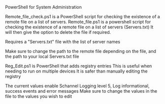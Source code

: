 PowerShell for System Administration

Remote_file_check.ps1 is a PowerShell script for checking the existence of a remote file on a list of servers.
Remote_file.ps1 is a powershell script for checking the existence of a remote file on a list of servers (Servers.txt) It will then give the option to delete the file if required.

Requires a "Servers.txt" file with the list of server names

Make sure to change the path to the remote file depending on the file, and the path to your local Servers.txt file

Reg_Edit.ps1 is PowerShell that adds registry entries
This is useful when needing to run on multiple devices
It is safer than manually editing the registry

The current values enable Schannel Logging level 5, Log informational, success events and error messages
Make sure to change the values in the file to the values you wish to edit
